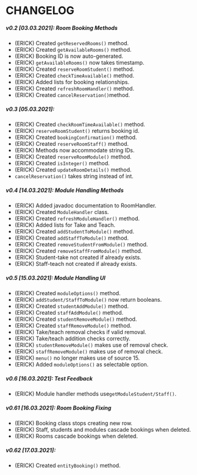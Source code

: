 # CHANGELOG

##### v0.2 [03.03.2021]: Room Booking Methods
* (ERICK) Created `getReservedRooms()` method.
* (ERICK) Created `getAvailableRooms()` method.
* (ERICK) Booking ID is now auto-generated.
* (ERICK) `getAvailableRooms()` now takes timestamp.
* (ERICK) Created `reserveRoomStudent()` method.
* (ERICK) Created `checkTimeAvailable()` method.
* (ERICK) Added lists for booking relationships.
* (ERICK) Created `refreshRoomHandler()` method.
* (ERICK) Created `cancelReservation()`method.

##### v0.3 [05.03.2021]: 
* (ERICK) Created `checkRoomTimeAvailable()` method.
* (ERICK) `reserveRoomStudent()` returns booking id.
* (ERICK) Created `bookingConfirmation()` method.
* (ERICK) Created `reserveRoomStaff()` method.
* (ERICK) Methods now accommodate string IDs.
* (ERICK) Created `reserveRoomModule()` method.
* (ERICK) Created `isInteger()` method.
* (ERICK) Created `updateRoomDetails()` method.
* `cancelReservation()` takes string instead of int.

##### v0.4 [14.03.2021]: Module Handling Methods
* (ERICK) Added javadoc documentation to RoomHandler.
* (ERICK) Created `ModuleHandler` class.
* (ERICK) Created `refreshModuleHandler()` method.
* (ERICK) Added lists for Take and Teach.
* (ERICK) Created `addStudentToModule()` method.
* (ERICK) Created `addStaffToModule()` method.
* (ERICK) Created `removeStudentFromModule()` method.
* (ERICK) Created `removeStaffFromModule()` method.
* (ERICK) Student-take not created if already exists.
* (ERICK) Staff-teach not created if already exists.

##### v0.5 [15.03.2021]: Module Handling UI
* (ERICK) Created `moduleOptions()` method.
* (ERICK) `addStudent/StaffToModule()` now return booleans.
* (ERICK) Created `studentAddModule()` method.
* (ERICK) Created `staffAddModule()` method.
* (ERICK) Created `studentRemoveModule()` method.
* (ERICK) Created `staffRemoveModule()` method.
* (ERICK) Take/teach removal checks if valid removal.
* (ERICK) Take/teach addition checks correctly.
* (ERICK) `studentRemoveModule()` makes use of removal check.
* (ERICK) `staffRemoveModule()` makes use of removal check.
* (ERICK)  `menu()` no longer makes use of source 15.
* (ERICK) Added `moduleOptions()` as selectable option.

##### v0.6 [16.03.2021]: Test Feedback 
* (ERICK) Module handler methods use`getModuleStudent/Staff()`.

##### v0.61 [16.03.2021]: Room Booking Fixing
* (ERICK) Booking class stops creating new row.
* (ERICK) Staff, students and modules cascade bookings when deleted.
* (ERICK) Rooms cascade bookings when deleted.

##### v0.62 [17.03.2021]: 
* (ERICK) Created `entityBooking()` method.